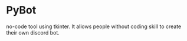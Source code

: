 # PyBot
no-code tool using tkinter. It allows people without coding skill to create their own discord bot.
